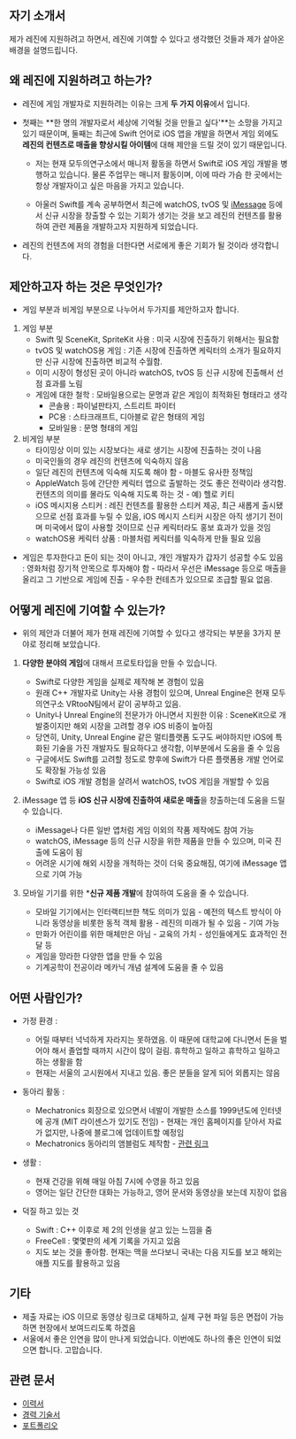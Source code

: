 ## 자기 소개서 

제가 레진에 지원하려고 하면서, 레진에 기여할 수 있다고 생각했던 것들과 제가 살아온 배경을 설명드립니다.

## 왜 레진에 지원하려고 하는가?

* 레진에 게임 개발자로 지원하려는 이유는 크게 **두 가지 이유**에서 입니다. 

* 첫째는 **한 명의 개발자로서 세상에 기억될 것을 만들고 싶다'**는 소망을 가지고 있기 때문이며, 둘째는 최근에 Swift 언어로 iOS 앱을 개발을 하면서 게임 외에도 **레진의 컨텐츠로 매출을 향상시킬 아이템**에 대해 제안을 드릴 것이 있기 때문입니다.

	* 저는 현재 모두의연구소에서 매니저 활동을 하면서 Swift로 iOS 게임 개발을 병행하고 있습니다. 물론 주업무는 매니저 활동이며, 이에 따라 가슴 한 곳에서는 항상 개발자이고 싶은 마음을 가지고 있습니다.

	* 아울러 Swift를 계속 공부하면서 최근에 watchOS, tvOS 및 [iMessage]() 등에서 신규 시장을 창출할 수 있는 기회가 생기는 것을 보고 레진의 컨텐츠를 활용하여 관련 제품을 개발하고자 지원하게 되었습니다.

* 레진의 컨텐츠에 저의 경험을 더한다면 서로에게 좋은 기회가 될 것이라 생각합니다.


## 제안하고자 하는 것은 무엇인가?

* 게임 부분과 비게임 부분으로 나누어서 두가지를 제안하고자 합니다.

1. 게임 부분
	* Swift 및 SceneKit, SpriteKit 사용 : 미국 시장에 진출하기 위해서는 필요함
	* tvOS 및 watchOS용 게임 : 기존 시장에 진출하면 케릭터의 소개가 필요하지만 신규 시장에 진출하면 비교적 수월함. 
	* 이미 시장이 형성된 곳이 아니라 watchOS, tvOS 등 신규 시장에 진출해서 선점 효과를 노림
	* 게임에 대한 철학 : 모바일용으로는 문명과 같은 게임이 최적화된 형태라고 생각
		* 콘솔용 : 파이널판타지, 스트리트 파이터
		* PC용 : 스타크래프트, 디아블로 같은 형태의 게임
		* 모바일용 : 문명 형태의 게임
2. 비게임 부분
	* 타이밍상 이미 있는 시장보다는 새로 생기는 시장에 진출하는 것이 나음
	* 미국인들의 경우 레진의 컨텐츠에 익숙하지 않음
	* 일단 레진의 컨텐츠에 익숙해 지도록 해야 함 - 마블도 유사한 정책임
	* AppleWatch 등에 간단한 케릭터 앱으로 출발하는 것도 좋은 전략이라 생각함. 컨텐츠의 의미를 몰라도 익숙해 지도록 하는 것 - 예) 헬로 키티 
	* iOS 메시지용 스티커 : 레진 컨텐츠를 활용한 스티커 제공, 최근 새롭게 출시됐으므로 선점 효과를 누릴 수 있음, iOS 메시지 스티커 시장은 아직 생기기 전이며 미국에서 많이 사용할 것이므로 신규 케릭터라도 홍보 효과가 있을 것임
	* watchOS용 케릭터 상품 : 마블처럼 케릭터를 익숙하게 만들 필요 있음

* 게임은 투자한다고 돈이 되는 것이 아니고, 개인 개발자가 갑자기 성공할 수도 있음 : 영화처럼 장기적 안목으로 투자해야 함 - 따라서 우선은 iMessage 등으로 매출을 올리고 그 기반으로 게임에 진출 - 우수한 컨테츠가 있으므로 조급할 필요 없음.

## 어떻게 레진에 기여할 수 있는가?

* 위의 제안과 더불어 제가 현재 레진에 기여할 수 있다고 생각되는 부분을 3가지 분야로 정리해 보았습니다.

1. **다양한 분야의 게임**에 대해서 프로토타입을 만들 수 있습니다.
	* Swift로 다양한 게임을 실제로 제작해 본 경험이 있음
	* 원래 C++ 개발자로 Unity는 사용 경험이 있으며, Unreal Engine은 현재 모두의연구소 VRtooN팀에서 같이 공부하고 있음.
	* Unity나 Unreal Engine의 전문가가 아니면서 지원한 이유 : SceneKit으로 개발중이지만 해외 시장을 고려할 경우 iOS 비중이 높아짐
	* 당연히, Unity, Unreal Engine 같은 멀티플랫폼 도구도 써야하지만 iOS에 특화된 기술을 가진 개발자도 필요하다고 생각함, 이부분에서 도움을 줄 수 있음
	* 구글에서도 Swift를 고려할 정도로 향후에 Swift가 다른 플랫폼용 개발 언어로도 확장될 가능성 있음
	* Swift로 iOS 개발 경험을 살려서 watchOS, tvOS 게임을 개발할 수 있음
	
2. iMessage 앱 등 **iOS 신규 시장에 진출하여 새로운 매출**을 창출하는데 도움을 드릴 수 있습니다.
	* iMessage나 다른 일반 앱처럼 게임 이외의 작품 제작에도 참여 가능
	* watchOS, iMessage 등의 신규 시장을 위한 제품을 만들 수 있으며, 미국 진출에 도움이 됨	
	* 어려운 시기에 해외 시장을 개척하는 것이 더욱 중요해짐, 여기에 iMessage 앱으로 기여 가능
	
3. 모바일 기기를 위한 ***신규 제품 개발**에 참여하여 도움을 줄 수 있습니다.
	* 모바일 기기에서는 인터랙티브한 책도 의미가 있음 - 예전의 텍스트 방식이 아니라 동영상을 비롯한 동적 객체 활용 - 레진의 미래가 될 수 있음 - 기여 가능
	* 만화가 어린이를 위한 매체만은 아님 - 교육의 가치 - 성인들에게도 효과적인 전달 등
	* 게임을 망라한 다양한 앱을 만들 수 있음
	* 기계공학이 전공이라 메카닉 개념 설계에 도움을 줄 수 있음


## 어떤 사람인가?

* 가정 환경 : 
	* 어릴 때부터 넉넉하게 자라지는 못하였음. 이 때문에 대학교에 다니면서 돈을 벌어야 해서 졸업할 때까지 시간이 많이 걸림. 휴학하고 일하고 휴학하고 일하고 하는 생활을 함
	* 현재는 서울의 고시원에서 지내고 있음. 좋은 분들을 알게 되어 외롭지는 않음

* 동아리 활동 : 	
	* Mechatronics 회장으로 있으면서 네발이 개발한 소스를 1999년도에 인터넷에 공개 (MIT 라이센스가 있기도 전임) - 현재는 개인 홈페이지를 닫아서 자료가 없지만, 나중에 블로그에 업데이트할 예정임
	* Mechatronics 동아리의 앰블럼도 제작함 - [관련 링크](http://mecha.namoweb.net/xe/CI)

* 생활 : 
	* 현재 건강을 위해 매일 아침 7시에 수영을 하고 있음
	* 영어는 일단 간단한 대화는 가능하고, 영어 문서와 동영상을 보는데 지장이 없음

* 덕질 하고 있는 것
	* Swift : C++ 이후로 제 2의 인생을 살고 있는 느낌을 줌
	* FreeCell : 몇몇판의 세계 기록을 가지고 있음
	* 지도 보는 것을 좋아함. 현재는 맥을 쓰다보니 국내는 다음 지도를 보고 해외는 애플 지도를 활용하고 있음

## 기타 

* 제출 자료는 iOS 이므로 동영상 링크로 대체하고, 실제 구현 파일 등은 면접이 가능하면 현장에서 보여드리도록 하겠음
* 서울에서 좋은 인연을 많이 만나게 되었습니다. 이번에도 하나의 좋은 인연이 되었으면 합니다. 고맙습니다.

## 관련 문서

* [이력서](2016-07-12-Resume.md)
* [경력 기술서](2016-07-21-Employment-Highlight.md)
* [포트폴리오](2016-07-21-Portfolio.md)